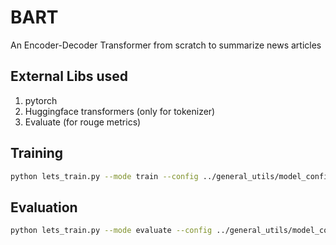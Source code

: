 # BART
An Encoder-Decoder Transformer from scratch to summarize news articles

## External Libs used 
1. pytorch 
2. Huggingface transformers (only for tokenizer)
3. Evaluate (for rouge metrics)

## Training 

```bash
python lets_train.py --mode train --config ../general_utils/model_config.yaml
```

## Evaluation 

```bash
python lets_train.py --mode evaluate --config ../general_utils/model_config.yaml --checkpoint <path_to_checkpoint>
```

